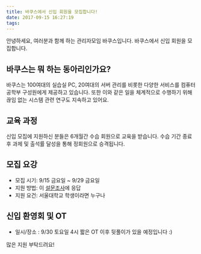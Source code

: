 ```yaml
---
title: 바쿠스에서 신입 회원을 모집합니다!
date: 2017-09-15 16:27:19
tags:
---
```

안녕하세요, 여러분과 함께 하는 관리자모임 바쿠스입니다. 바쿠스에서 신입 회원을 모집합니다. 

## 바쿠스는 뭐 하는 동아리인가요? 
바쿠스는 100여대의 실습실 PC, 20여대의 서버 관리를 비롯한 다양한 서비스를 컴퓨터공학부 구성원에게 제공하고 있습니다. 또한 이와 같은 일을 체계적으로 수행하기 위해 끊임 없는 시스템 관련 연구도 지속하고 있어요. 

## 교육 과정 
신입 모집에 지원하신 분들은 6개월간 수습 회원으로 교육을 받습니다. 수습 기간 종료 후 과제 및 출석률 달성을 통해 정회원으로 승격됩니다. 

## 모집 요강 
* 모집 시기: 9/15 금요일 ~ 9/29 금요일 
* 지원 방법: 이 [설문조사](https://goo.gl/forms/bduw0Eh9OY5NpOtt2)에 응답 
* 지원 요건: 서울대학교 학생이라면 누구나 

## 신입 환영회 및 OT 
* 일시/장소 : 9/30 토요일 4시
짧은 OT 이후 뒷풀이가 있을 예정입니다 :) 


많은 지원 부탁드려요!
